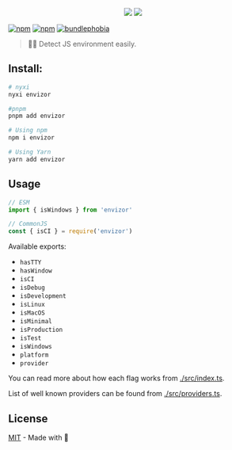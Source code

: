 <p align="center">
<img src="https://raw.githubusercontent.com/nyxblabs/utilities/main/.github/assets/cover-envizor_light.png#gh-light-mode-only">
<img src="https://raw.githubusercontent.com/nyxblabs/utilities/main/.github/assets/cover-envizor_black.png#gh-dark-mode-only">
</p>

[![npm](https://img.shields.io/npm/dm/envizor.svg?style=flat-square)](http://npmjs.com/package/envizor)
[![npm](https://img.shields.io/npm/v/envizor.svg?style=flat-square)](http://npmjs.com/package/envizor)
[![bundlephobia](https://img.shields.io/bundlephobia/min/envizor/latest.svg?style=flat-square)](https://bundlephobia.com/result?p=envizor)

> 🕵️‍♂️ Detect JS environment easily.

## Install:

```sh
# nyxi
nyxi envizor

#pnpm
pnpm add envizor

# Using npm
npm i envizor

# Using Yarn
yarn add envizor
```

## Usage

```ts
// ESM
import { isWindows } from 'envizor'

// CommonJS
const { isCI } = require('envizor')
```

Available exports:

- `hasTTY`
- `hasWindow`
- `isCI`
- `isDebug`
- `isDevelopment`
- `isLinux`
- `isMacOS`
- `isMinimal`
- `isProduction`
- `isTest`
- `isWindows`
- `platform`
- `provider`

You can read more about how each flag works from [./src/index.ts](./src/index.ts).

List of well known providers can be found from [./src/providers.ts](./src/providers.ts).


## License

[MIT](./LICENSE) - Made with 💞
